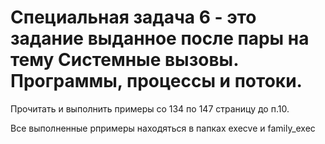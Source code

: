 # Специальная задача 6 - это задание выданное после пары на тему Системные вызовы. Программы, процессы и потоки.


Прочитать и выполнить примеры со 134 по 147 страницу до п.10.

Все выполненные рпримеры находяться в папках execve и family_exec